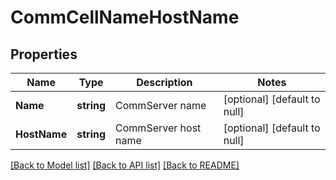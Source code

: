 # CommCellNameHostName

## Properties
Name | Type | Description | Notes
------------ | ------------- | ------------- | -------------
**Name** | **string** | CommServer name | [optional] [default to null]
**HostName** | **string** | CommServer host name | [optional] [default to null]

[[Back to Model list]](../README.md#documentation-for-models) [[Back to API list]](../README.md#documentation-for-api-endpoints) [[Back to README]](../README.md)

